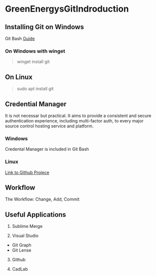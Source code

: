 # GreenEnergysGitIndroduction

## Installing Git on Windows

Git Bash
[Guide](https://phoenixnap.com/kb/how-to-install-git-windows)

### On Windows with winget

> winget install git

## On Linux

> sudo apt install git

## Credential Manager

It is not necessar but practical.
It aims to provide a consistent and secure authentication experience, including multi-factor auth, to every major source control hosting service and platform.

### Windows

Credental Manager is included in Git Bash

### Linux

[Link to Github Projece](https://github.com/git-ecosystem/git-credential-manager)



## Workflow

The Workflow:
Change, Add, Commit

## Useful Applications

1. Sublime Merge

2. Visual Studio

 - Git Graph
 - Git Lense

3. Github

4. CadLab